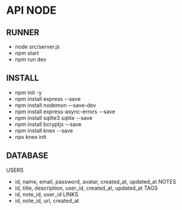 # API NODE

## RUNNER
- node src/server.js
- npm start
- npm run dev

## INSTALL
- npm init -y
- npm install express --save
- npm install nodemon --save-dev
- npm install express-async-errors --save
- npm install sqlite3 sqlite --save
- npm install bcryptjs --save
- npm install knex --save
- npx knex init


## DATABASE
USERS
- id, name, email, password, avatar, created_at, updated_at
NOTES
- id, title, description, user_id, created_at, updated_at
TAGS
- id, note_id, user_id
LINKS
- id, note_id, url, created_at